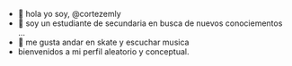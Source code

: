 - 👋 hola yo soy, @cortezemly
- 👀 soy un estudiante de secundaria
en busca de nuevos conociementos ...
- 🌱 me gusta andar en skate y escuchar musica
- bienvenidos a mi perfil aleatorio y conceptual.
